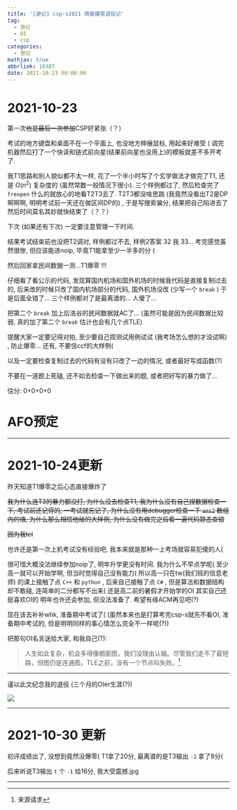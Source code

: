 ```yaml
---
title: '[游记] csp-s2021 蒟蒻爆零退役记'
tag:
  - 游记
  - OI
  - csp
categories:
  - 游记
mathjax: true
abbrlink: 10387
date: 2021-10-23 00:00:00
---
```



# 2021-10-23

第一次~~也是最后一次参加~~CSP好紧张（？）

考试的地方键盘和桌面不在一个平面上, 也没地方伸展鼠标, 用起来好难受 ( 
调完机器然后打了一个快读和链式前向星(结果前向星也没用上)的模板就差不多开考了. 

我T1思路和别人貌似都不太一样, 花了一个半小时写了个玄学做法才做完了T1, 还是 $O(n^2)$ 复杂度的 (虽然常数一般情况下很小). 三个样例都过了, 然后检查完了 `freopen` 什么的就放心的地看T2T3去了. T2T3都没啥思路 (我竟然没看出T2是DP啊啊啊, 明明考试前一天还在做区间DP的) , 于是写搜索骗分, 结果把自己陷进去了然后时间莫名其妙就快结束了（？？）

下次 (如果还有下次) 一定要注意管理一下时间.

结果考试结束前也没把T2调对, 样例都过不去, 样例2答案 32 我 33...
考完感觉虽然很惨, 但应该能进noip, 毕竟T1能拿至少一半多的分 (

然后回家拿民间数据一测...T1爆零 !!!

仔细看了看公示的代码, 发现算国内机场和国外机场的时候我代码是直接复制过去的, 后来改的时候只改了国内机场部分的代码, 国外机场没改 (少写一个 `break` ) 于是后面全错了... 三个样例都对了是最离谱的... 人傻了...

把第二个 `break` 加上后洛谷的民间数据就AC了... (虽然可能是因为民间数据比较弱, 真的加了第二个 `break` 估计也会有几个点TLE) 

提醒大家一定要记得对拍, 至少要自己捏测试用例试试 (我考场怎么想的才没试啊) , 防止爆零... 还有, 不要信ccf的大样例(

以及一定要检查复制过去的代码有没有只改了一边的情况, 或者最好写成函数(?)

不要在一道题上死磕, 还不如去检查一下做出来的题, 或者把好写的暴力做了...

估分: 0+0+0+0

# AFO预定

---

# 2021-10-24更新

昨天知道T1爆零之后心态直接爆炸了

~~我为什么连T3的暴力都没打, 为什么没去检查T1, 我为什么没有自己捏数据检查一下, 考试前还记得的, 一考试就忘记了, 为什么没有用debugger检查一下 `ans2` 数组内的值, 为什么那么相信他给的大样例, 为什么没有做完之后看一遍代码静态查错~~

~~因为我tcl~~

也许还是第一次上机考试没有经验吧, 我本来就是那种一上考场就容易犯傻的人(

很可惜大概没法继续参加noip了, 明年升学更没有时间. 我为什么不早点学呢( 
至少高一就可以开始学啊, 但当时觉得自己没有能力( 
所以高一只在tw(我们班的信息老师) 的课上接触了点 `C++` 和 `python` , 后来自己接触了点 `C#` , 但是算法和数据结构却不敢碰, 连简单的二分都写不出来( 还是高二前的暑假才开始学的OI
其实自己还挺喜欢OI的
明年也许还会参加, 但没法准备了. 希望有缘ACM再见吧(?)

现在该去补补whk, 准备期中考试了(
(虽然本来也是打算考完csp-s就先不看OI, 准备期中考试的, 但是明明同样的事心情怎么完全不一样呢(?))

把那句OI名言送给大家, 和我自己(?):

> 人生如此复杂，机会多得像稠密图，我们没理由认输。尽管我们走不了最短路，但图仍是连通图，TLE之前，没有一个节点叫失败。[^1]

---

谨以此文纪念我的退役 (三个月的OIer生涯(?)) 

![](https://s6.jpg.cm/2021/11/29/LPgZze.jpg)

---

# 2021-10-30 更新

初评成绩出了, 没想到竟然没爆零(
T1拿了20分, 最离谱的是T3输出 `-1` 拿了8分(

后来听说T3输出 `t` 个 `-1` 给16分, 我大受震撼.jpg 

---

[^1]: 来源请求
